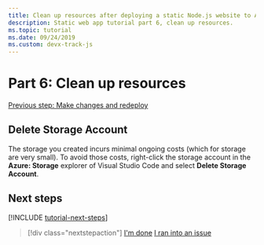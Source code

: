 ```yaml
---
title: Clean up resources after deploying a static Node.js website to Azure
description: Static web app tutorial part 6, clean up resources.
ms.topic: tutorial
ms.date: 09/24/2019
ms.custom: devx-track-js
---
```


# Part 6: Clean up resources

[Previous step: Make changes and redeploy](tutorial-vscode-static-website-node-05.md)


## Delete Storage Account

The storage you created incurs minimal ongoing costs (which for storage are very small). To avoid those costs, right-click the storage account in the **Azure: Storage** explorer of Visual Studio Code and select **Delete Storage Account**.

## Next steps

[!INCLUDE [tutorial-next-steps](includes/tutorial-next-steps.md)]

> [!div class="nextstepaction"]
> [I'm done](./how-to/create-static-site.md) [I ran into an issue](https://www.research.net/r/PWZWZ52?tutorial=node-deployment-staticwebsite&step=clean-up-resources)